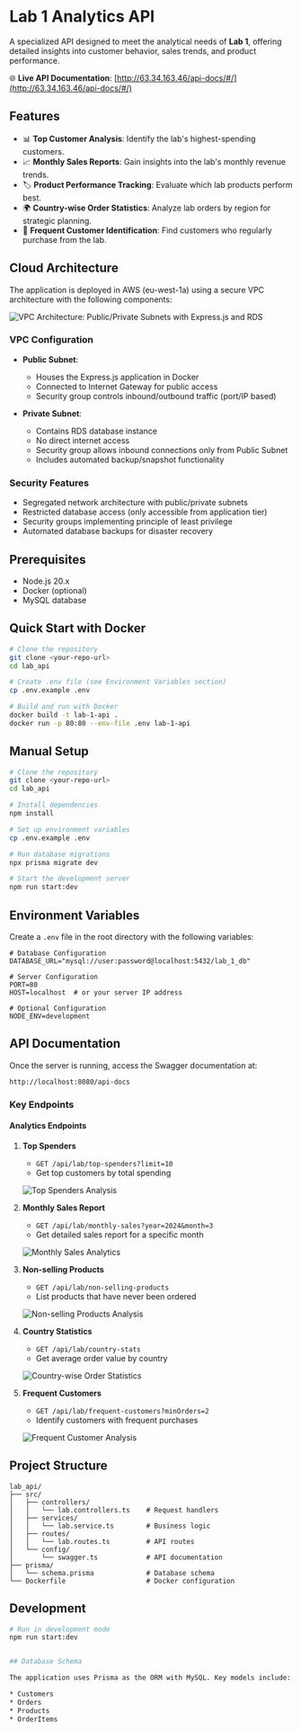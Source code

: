 # Lab 1 Analytics API

A specialized API designed to meet the analytical needs of **Lab 1**, offering detailed insights into customer behavior, sales trends, and product performance.

🌐 **Live API Documentation**: [http://63.34.163.46/api-docs/#/](http://63.34.163.46/api-docs/#/)

## Features

- 📊 **Top Customer Analysis**: Identify the lab's highest-spending customers.
- 📈 **Monthly Sales Reports**: Gain insights into the lab's monthly revenue trends.
- 🏷️ **Product Performance Tracking**: Evaluate which lab products perform best.
- 🌍 **Country-wise Order Statistics**: Analyze lab orders by region for strategic planning.
- 👥 **Frequent Customer Identification**: Find customers who regularly purchase from the lab.

## Cloud Architecture

The application is deployed in AWS (eu-west-1a) using a secure VPC architecture with the following components:

![VPC Architecture: Public/Private Subnets with Express.js and RDS](./screenshots/architecture.png)

### VPC Configuration

- **Public Subnet**:

    - Houses the Express.js application in Docker
    - Connected to Internet Gateway for public access
    - Security group controls inbound/outbound traffic (port/IP based)

- **Private Subnet**:
    - Contains RDS database instance
    - No direct internet access
    - Security group allows inbound connections only from Public Subnet
    - Includes automated backup/snapshot functionality

### Security Features

- Segregated network architecture with public/private subnets
- Restricted database access (only accessible from application tier)
- Security groups implementing principle of least privilege
- Automated database backups for disaster recovery

## Prerequisites

- Node.js 20.x
- Docker (optional)
- MySQL database

## Quick Start with Docker

```bash
# Clone the repository
git clone <your-repo-url>
cd lab_api

# Create .env file (see Environment Variables section)
cp .env.example .env

# Build and run with Docker
docker build -t lab-1-api .
docker run -p 80:80 --env-file .env lab-1-api
```

## Manual Setup

```bash
# Clone the repository
git clone <your-repo-url>
cd lab_api

# Install dependencies
npm install

# Set up environment variables
cp .env.example .env

# Run database migrations
npx prisma migrate dev

# Start the development server
npm run start:dev
```

## Environment Variables

Create a `.env` file in the root directory with the following variables:

```env
# Database Configuration
DATABASE_URL="mysql://user:password@localhost:5432/lab_1_db"

# Server Configuration
PORT=80
HOST=localhost  # or your server IP address

# Optional Configuration
NODE_ENV=development
```

## API Documentation

Once the server is running, access the Swagger documentation at:

```
http://localhost:8080/api-docs
```

### Key Endpoints

#### Analytics Endpoints

1. **Top Spenders**

    - `GET /api/lab/top-spenders?limit=10`
    - Get top customers by total spending

    ![Top Spenders Analysis](./screenshots/spending.png)

2. **Monthly Sales Report**

    - `GET /api/lab/monthly-sales?year=2024&month=3`
    - Get detailed sales report for a specific month

    ![Monthly Sales Analytics](./screenshots/analytics.png)

3. **Non-selling Products**

    - `GET /api/lab/non-selling-products`
    - List products that have never been ordered

    ![Non-selling Products Analysis](./screenshots/null_prod.png)

4. **Country Statistics**

    - `GET /api/lab/country-stats`
    - Get average order value by country

    ![Country-wise Order Statistics](./screenshots/country_avg.png)

5. **Frequent Customers**

    - `GET /api/lab/frequent-customers?minOrders=2`
    - Identify customers with frequent purchases

    ![Frequent Customer Analysis](./screenshots/frequent.png)

## Project Structure

```
lab_api/
├── src/
│   ├── controllers/
│   │   └── lab.controllers.ts    # Request handlers
│   ├── services/
│   │   └── lab.service.ts        # Business logic
│   ├── routes/
│   │   └── lab.routes.ts         # API routes
│   └── config/
│       └── swagger.ts            # API documentation
├── prisma/
│   └── schema.prisma             # Database schema
└── Dockerfile                    # Docker configuration
```

## Development

```bash
# Run in development mode
npm run start:dev


## Database Schema

The application uses Prisma as the ORM with MySQL. Key models include:

* Customers
* Orders
* Products
* OrderItems
```
